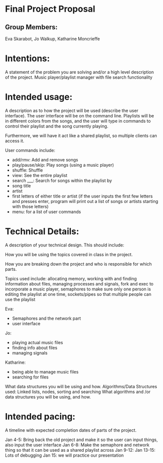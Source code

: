 # Final Project Proposal

## Group Members:

Eva Skarabot, Jo Walkup, Katharine Moncrieffe

# Intentions:

A statement of the problem you are solving and/or a high level description of the project.
Music player/playlist manager with file search functionality

# Intended usage:

A description as to how the project will be used (describe the user interface).
The user interface will be on the command line. Playlists will be in different colors from the songs, and the user will type in commands to control their playlist and the song currently playing.

Furthermore, we will have it act like a shared playlist, so multiple clients can access it.

User commands include:
- add/rmv: Add and remove songs
- play/pause/skip: Play songs (using a music player)
- shuffle: Shuffle
- view: See the entire playlist
- search ___: Search for songs within the playlist by
-   song title
-   artist
-   first letters of either title or artist (if the user inputs the first few letters and presses enter, program will print out a list of songs or artists starting with those letters)
- menu: for a list of user commands


# Technical Details:

A description of your technical design. This should include:

How you will be using the topics covered in class in the project.

How you are breaking down the project and who is responsible for which parts.

Topics used include: allocating memory, working with and finding information about files, managing processes and signals, fork and exec to incorporate a music player, semaphores to make sure only one person is editing the playlist at one time, sockets/pipes so that multiple people can use the playlist

Eva:
- Semaphores and the network part
- user interface

Jo:
- playing actual music files
- finding info about files
- managing signals

Katharine: 
 - being able to manage music files
 - searching for files 

What data structures you will be using and how.
Algorithms/Data Structures used: Linked lists, nodes, sorting and searching
What algorithms and /or data structures you will be using, and how.

# Intended pacing:

A timeline with expected completion dates of parts of the project.

Jan 4-5: Bring back the old project and make it so the user can input things, also input the user interface
Jan 6-8: Make the semaphore and network thing so that it can be used as a shared playlist across
Jan 9-12: 
Jan 13-15: Lots of debugging
Jan 15: we will practice our presentation

